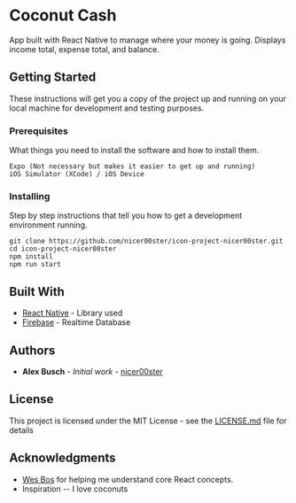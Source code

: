 # Coconut Cash

App built with React Native to manage where your money is going. Displays income total, expense total, and balance.

## Getting Started

These instructions will get you a copy of the project up and running on your local machine for development and testing purposes.

### Prerequisites

What things you need to install the software and how to install them.

```
Expo (Not necessary but makes it easier to get up and running)
iOS Simulator (XCode) / iOS Device

```

### Installing

Step by step instructions that tell you how to get a development environment running.

```
git clone https://github.com/nicer00ster/icon-project-nicer00ster.git
cd icon-project-nicer00ster
npm install
npm run start
```

## Built With

* [React Native](https://facebook.github.io/react-native/) - Library used
* [Firebase](https://firebase.google.com/) - Realtime Database


## Authors

* **Alex Busch** - *Initial work* - [nicer00ster](https://github.com/nicer00ster)


## License

This project is licensed under the MIT License - see the [LICENSE.md](LICENSE.md) file for details

## Acknowledgments

* [Wes Bos](https://github.com/wesbos) for helping me understand core React concepts.
* Inspiration -- I love coconuts
